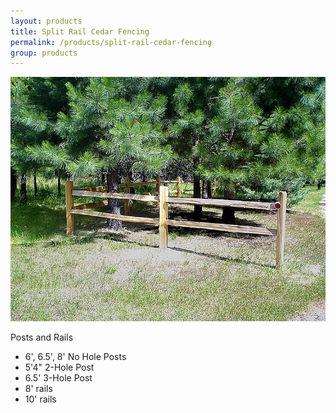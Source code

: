 ```yaml
---
layout: products
title: Split Rail Cedar Fencing
permalink: /products/split-rail-cedar-fencing
group: products
---
```


<p>
    <a href='/images/fencing-2-rail.jpg' rel='lightbox'>
        <img src='/images/fencing-2-rail.jpg' alt='Wire Fencing'
                class='h200' />
    </a>
</p>

<p>Posts and Rails</p>
<ul class='products'>
    <li>6', 6.5', 8' No Hole Posts</li>
    <li>5'4" 2-Hole Post</li>
    <li>6.5' 3-Hole Post</li>
    <li>8' rails</li>
    <li>10' rails</li>
</ul>
